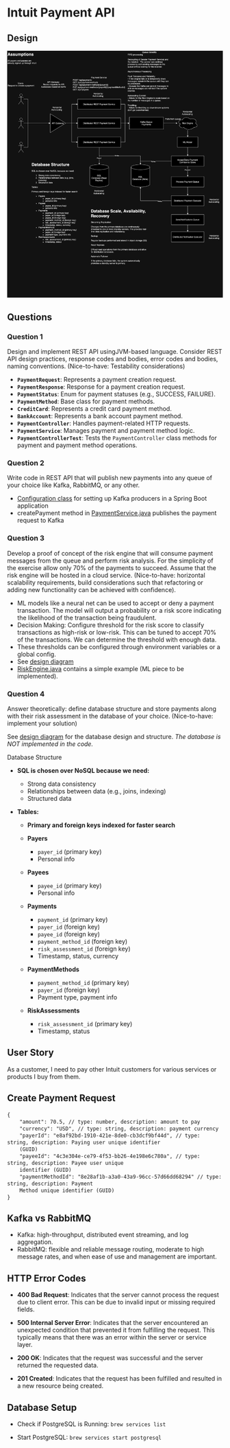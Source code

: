 # Intuit Payment API

## Design 

![Design Diagram](Design.drawio.png)

## Questions

### Question 1
Design and implement REST API usingJVM-based language. Consider REST API design practices, response codes and bodies, error codes and bodies, naming conventions.
(Nice-to-have: Testability considerations)
- **`PaymentRequest`**: Represents a payment creation request.
- **`PaymentResponse`**: Response for a payment creation request.
- **`PaymentStatus`**: Enum for payment statuses (e.g., SUCCESS, FAILURE).
- **`PaymentMethod`**: Base class for payment methods.
- **`CreditCard`**: Represents a credit card payment method.
- **`BankAccount`**: Represents a bank account payment method.
- **`PaymentController`**: Handles payment-related HTTP requests.
- **`PaymentService`**: Manages payment and payment method logic.
- **`PaymentControllerTest`**: Tests the `PaymentController` class methods for payment and payment method operations.

### Question 2
Write code in REST API that will publish new payments into any queue of your choice like Kafka, RabbitMQ, or any other.
- [Configuration class](src/main/java/com/intuit/PaymentAPI/config/KafkaConfig.java) for setting up Kafka producers in a Spring Boot application
- createPayment method in [PaymentService.java](src/main/java/com/intuit/PaymentAPI/service/PaymentService.java) publishes the payment request to Kafka

### Question 3
Develop a proof of concept of the risk engine that will consume payment messages from the queue and perform risk analysis. For the simplicity of the exercise allow only 70% of the payments to succeed. Assume that the risk engine will be hosted in a cloud service.
(Nice-to-have: horizontal scalability requirements, build considerations such that refactoring or adding new functionality can be achieved with confidence).
- ML models like a neural net can be used to accept or deny a payment transaction. The model will output a probability or a risk score indicating the likelihood of the transaction being fraudulent. 
- Decision Making: Configure threshold for the risk score to classify transactions as high-risk or low-risk. This can be tuned to accept 70% of the transactions. We can determine the threshold with enough data. 
- These thresholds can be configured through environment variables or a global config. 
- See [design diagram](Design.drawio.png) 
- [RiskEngine.java](src/main/java/com/intuit/PaymentAPI/riskengine/RiskEngine.java) contains a simple example (ML piece to be implemented).

### Question 4
Answer theoretically: define database structure and store payments along with their risk assessment in the database of your choice.
(Nice-to-have: implement your solution)

See [design diagram](Design.drawio.png) for the database design and structure. *The database is NOT implemented in the code.* 

Database Structure

- **SQL is chosen over NoSQL because we need:**
  - Strong data consistency
  - Relationships between data (e.g., joins, indexing)
  - Structured data

- **Tables:**
  - **Primary and foreign keys indexed for faster search**

  - **Payers**
    - `payer_id` (primary key)
    - Personal info

  - **Payees**
    - `payee_id` (primary key)
    - Personal info

  - **Payments**
    - `payment_id` (primary key)
    - `payer_id` (foreign key)
    - `payee_id` (foreign key)
    - `payment_method_id` (foreign key)
    - `risk_assessment_id` (foreign key)
    - Timestamp, status, currency

  - **PaymentMethods**
    - `payment_method_id` (primary key)
    - `payer_id` (foreign key)
    - Payment type, payment info

  - **RiskAssessments**
    - `risk_assessment_id` (primary key)
    - Timestamp, status

## User Story

As a customer, I need to pay other Intuit customers for various services or products I buy from them.

## Create Payment Request

```
{
    "amount": 70.5, // type: number, description: amount to pay
    "currency": "USD", // type: string, description: payment currency
    "payerId": "e8af92bd-1910-421e-8de0-cb3dcf9bf44d", // type: string, description: Paying user unique identifier
    (GUID)
    "payeeId": "4c3e304e-ce79-4f53-bb26-4e198e6c780a", // type: string, description: Payee user unique
    identifier (GUID)
    "paymentMethodId": "8e28af1b-a3a0-43a9-96cc-57d66dd68294" // type: string, description: Payment
    Method unique identifier (GUID)
}
```

## Kafka vs RabbitMQ

- Kafka: high-throughput, distributed event streaming, and log aggregation.
- RabbitMQ: flexible and reliable message routing, moderate to high message rates, and when ease of use and management are important. 


## HTTP Error Codes 

- **400 Bad Request**: Indicates that the server cannot process the request due to client error. This can be due to invalid input or missing required fields.

- **500 Internal Server Error**: Indicates that the server encountered an unexpected condition that prevented it from fulfilling the request. This typically means that there was an error within the server or service layer.

- **200 OK**: Indicates that the request was successful and the server returned the requested data.

- **201 Created**: Indicates that the request has been fulfilled and resulted in a new resource being created.

## Database Setup

- Check if PostgreSQL is Running: `brew services list`

- Start PostgreSQL: `brew services start postgresql`
